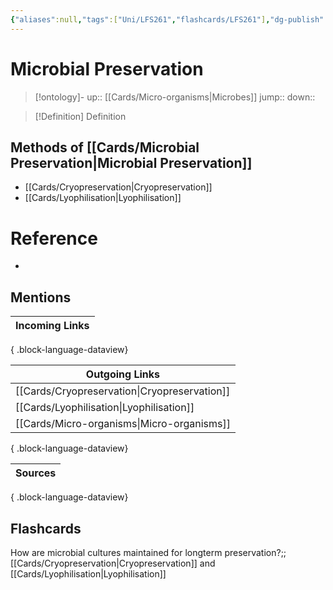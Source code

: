 ```yaml
---
{"aliases":null,"tags":["Uni/LFS261","flashcards/LFS261"],"dg-publish":true,"permalink":"/cards/microbial-preservation/","dgPassFrontmatter":true}
---
```


# Microbial Preservation

> [!ontology]-
> up:: [[Cards/Micro-organisms\|Microbes]]
> jump:: 
> down:: 

> [!Definition] Definition
> 

## Methods of [[Cards/Microbial Preservation\|Microbial Preservation]]

- [[Cards/Cryopreservation\|Cryopreservation]]
- [[Cards/Lyophilisation\|Lyophilisation]]

# Reference
- 

## Mentions
| Incoming Links |
| -------------- |

{ .block-language-dataview}

| Outgoing Links                                  |
| ----------------------------------------------- |
| [[Cards/Cryopreservation\|Cryopreservation]] |
| [[Cards/Lyophilisation\|Lyophilisation]]     |
| [[Cards/Micro-organisms\|Micro-organisms]]   |

{ .block-language-dataview}

| Sources |
| ------- |

{ .block-language-dataview}

## Flashcards 

How are microbial cultures maintained for longterm preservation?;;[[Cards/Cryopreservation\|Cryopreservation]] and [[Cards/Lyophilisation\|Lyophilisation]]
<!--SR:!2024-04-19,3,250-->
